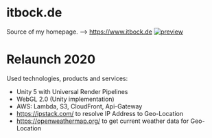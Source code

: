 # itbock.de
Source of my homepage. --> https://www.itbock.de
[![preview](https://raw.githubusercontent.com/wiki/enbock/itbock.de/images/itbock.de_1.jpg)](https://www.itbock.de/)

# Relaunch 2020
Used technologies, products and services:
* Unity 5 with Universal Render Pipelines
* WebGL 2.0 (Unity implementation)
* AWS: Lambda, S3, CloudFront, Api-Gateway
* https://ipstack.com/ to resolve IP Address to Geo-Location
* https://openweathermap.org/ to get current weather data for Geo-Location
